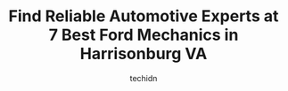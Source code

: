 ---
layout: ampstory
image: https://images.unsplash.com/photo-1603745716263-84cfdb9f366d?ixlib=rb-4.0.3&ixid=MnwxMjA3fDB8MHxwaG90by1wYWdlfHx8fGVufDB8fHx8&auto=format&fit=crop&w=640&h=853&q=80
author: techidn
featured: false
description: When it comes to maintaining and repairing your vehicle in Harrisonburg VA, USA, you deserve nothing but the best. Thats why the 7 best Ford Mechanic in the area are here to offer their exp
title: Find Reliable Automotive Experts at 7 Best Ford Mechanics in Harrisonburg VA
cover:
   title: Find Reliable Automotive Experts at 7 Best Ford Mechanics in Harrisonburg VA
   subtitle: Rickpate
   background: https://images.unsplash.com/photo-1603745716263-84cfdb9f366d?ixlib=rb-4.0.3&ixid=MnwxMjA3fDB8MHxwaG90by1wYWdlfHx8fGVufDB8fHx8&auto=format&fit=crop&w=640&h=853&q=80

pages: 
 - layout: thirds
   top: <h1>#1 Blue Ridge Automotive</h1>
   bottom: "<p>My mini cooper had hit 100k miles and in need of normal wear and tear repairs. Besides the ones listed, they had to replace the Timing chain and Drive belt. Not only did </p>"
   background: https://www.knot35.com/toplist/wp-content/uploads/2023/06/best-ford-mechanic-1-in-harrisonburg-va-1685841701.jpeg
   backgroundblur: true
 - layout: thirds
   top: <h1>#2 Jenkins Automotive Service & Tire Center</h1>
   bottom: "<p>101 Rocco Ave, Harrisonburg, VA 22801, United States</p>"
   background: https://www.knot35.com/toplist/wp-content/uploads/2023/06/best-ford-mechanic-2-in-harrisonburg-va-1685841701.jpeg
   cta:
      link: https://www.knot35.com/toplist/find-reliable-automotive-experts-at-7-best-ford-mechanics-in-harrisonburg-va/
      text: Find Reliable Automotive Experts at 7 Best Ford Mechanics in Harrisonburg VA
 - layout: thirds
   top: <h1>#3 Fast Lane Auto Tech LLC</h1>
   bottom: "<p>80 Ashby Ave, Harrisonburg, VA 22802, United States</p>"
   background: https://www.knot35.com/toplist/wp-content/uploads/2023/06/best-ford-mechanic-3-in-harrisonburg-va-1685841702.jpeg
   cta:
      link: https://www.knot35.com/toplist/find-reliable-automotive-experts-at-7-best-ford-mechanics-in-harrisonburg-va/
      text: Find Reliable Automotive Experts at 7 Best Ford Mechanics in Harrisonburg VA
 - layout: thirds
   top: <h1>#4 Rodriguez Auto Services Inc.</h1>
   bottom: "<p>31 Charles St, Harrisonburg, VA 22802, United States</p>"
   background: https://images.unsplash.com/photo-1561679660-d00ee1e0dc8e?ixlib=rb-4.0.3&ixid=MnwxMjA3fDB8MHxwaG90by1wYWdlfHx8fGVufDB8fHx8&auto=format&fit=crop&w=640&h=853&q=80
   cta:
      link: https://www.knot35.com/toplist/find-reliable-automotive-experts-at-7-best-ford-mechanics-in-harrisonburg-va/
      text: Find Reliable Automotive Experts at 7 Best Ford Mechanics in Harrisonburg VA
 - layout: thirds
   top: <h1>#5 Moyers Automotive Llc</h1>
   bottom: "<p>613 W Market St, Harrisonburg, VA 22801, United States</p>"
   background: https://images.unsplash.com/photo-1496096265110-f83ad7f96608?ixlib=rb-4.0.3&ixid=MnwxMjA3fDB8MHxwaG90by1wYWdlfHx8fGVufDB8fHx8&auto=format&fit=crop&w=640&h=853&q=80
   cta:
      link: https://www.knot35.com/toplist/find-reliable-automotive-experts-at-7-best-ford-mechanics-in-harrisonburg-va/
      text: Find Reliable Automotive Experts at 7 Best Ford Mechanics in Harrisonburg VA
 - layout: thirds
   top: <h1>#6 Rocktown Automotive Service</h1>
   bottom: "<p>849 N Main St, Harrisonburg, VA 22802, United States</p>"
   background: https://images.unsplash.com/photo-1614648718611-0635f29016cb?ixlib=rb-4.0.3&ixid=MnwxMjA3fDB8MHxwaG90by1wYWdlfHx8fGVufDB8fHx8&auto=format&fit=crop&w=640&h=853&q=80
   cta:
      link: https://www.knot35.com/toplist/find-reliable-automotive-experts-at-7-best-ford-mechanics-in-harrisonburg-va/
      text: Find Reliable Automotive Experts at 7 Best Ford Mechanics in Harrisonburg VA
 - layout: thirds
   top: <h1>#7 Fauls Family Automotive, Inc.</h1>
   bottom: "<p>267 Pear St, Harrisonburg, VA 22801, United States</p>"
   background: https://images.unsplash.com/photo-1462556791646-c201b8241a94?ixlib=rb-4.0.3&ixid=MnwxMjA3fDB8MHxwaG90by1wYWdlfHx8fGVufDB8fHx8&auto=format&fit=crop&w=640&h=853&q=80
   cta:
      link: https://www.knot35.com/toplist/find-reliable-automotive-experts-at-7-best-ford-mechanics-in-harrisonburg-va/
      text: Find Reliable Automotive Experts at 7 Best Ford Mechanics in Harrisonburg VA
 - layout: thirds
   middle: Continue reading...
   background: https://images.unsplash.com/photo-1489694553447-4c9339da310d?ixlib=rb-4.0.3&ixid=MnwxMjA3fDB8MHxwaG90by1wYWdlfHx8fGVufDB8fHx8&auto=format&fit=crop&w=640&h=853&q=80
   cta:
      link: https://www.knot35.com/toplist/find-reliable-automotive-experts-at-7-best-ford-mechanics-in-harrisonburg-va/
      text: Find Reliable Automotive Experts at 7 Best Ford Mechanics in Harrisonburg VA
      
---